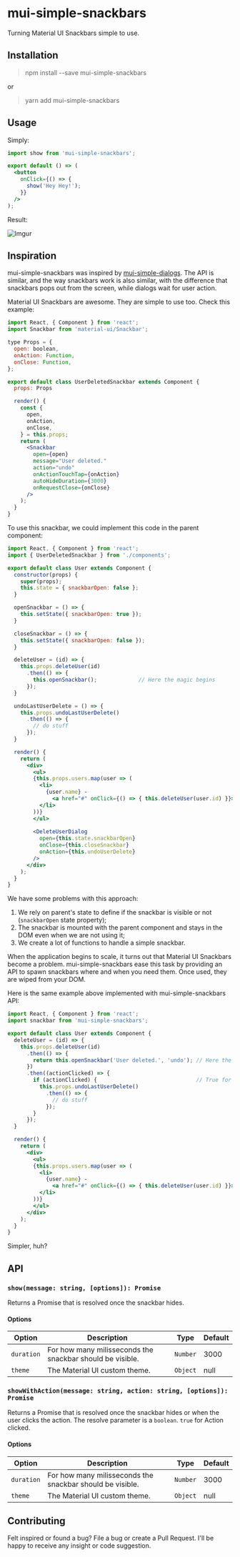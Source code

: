 # mui-simple-snackbars
Turning Material UI Snackbars simple to use.

## Installation
> npm install --save mui-simple-snackbars

or

> yarn add mui-simple-snackbars

## Usage

Simply:

```jsx
import show from 'mui-simple-snackbars';

export default () => (
  <button
    onClick={() => {
      show('Hey Hey!');
    }}
  />
);
```

Result:

![Imgur](http://i.imgur.com/BKPGfZu.png)

## Inspiration

mui-simple-snackbars was inspired by [mui-simple-dialogs](https://github.com/andreyluiz/mui-simple-dialogs). The API is similar, and the way snackbars work is also similar, with the difference that snackbars pops out from the screen, while dialogs wait for user action.

Material UI Snackbars are awesome. They are simple to use too. Check this example:

```jsx
import React, { Component } from 'react';
import Snackbar from 'material-ui/Snackbar';

type Props = {
  open: boolean,
  onAction: Function,
  onClose: Function,
};

export default class UserDeletedSnackbar extends Component {
  props: Props

  render() {
    const {
      open,
      onAction,
      onClose,
    } = this.props;
    return (
      <Snackbar
        open={open}
        message="User deleted."
        action="undo"
        onActionTouchTap={onAction}
        autoHideDuration={3000}
        onRequestClose={onClose}
      />
    );
  }
}

```

To use this snackbar, we could implement this code in the parent component:

```jsx
import React, { Component } from 'react';
import { UserDeletedSnackbar } from './components';

export default class User extends Component {
  constructor(props) {
    super(props);
    this.state = { snackbarOpen: false };
  }

  openSnackbar = () => {
    this.setState({ snackbarOpen: true });
  }

  closeSnackbar = () => {
    this.setState({ snackbarOpen: false });
  }

  deleteUser = (id) => {
    this.props.deleteUser(id)
      .then(() => {
        this.openSnackbar();             // Here the magic begins
      });
  }

  undoLastUserDelete = () => {
    this.props.undoLastUserDelete()
      .then(() => {
        // do stuff
      });
  }

  render() {
    return (
      <div>
        <ul>
        {this.props.users.map(user => (
          <li>
            {user.name} - 
              <a href="#" onClick={() => { this.deleteUser(user.id) }}>Delete</a>
          </li>
        ))}
        </ul>
        
        <DeleteUserDialog
          open={this.state.snackbarOpen}
          onClose={this.closeSnackbar}
          onAction={this.undoUserDelete}
        />
      </div>
    );
  }
}
```

We have some problems with this approach:

1. We rely on parent's state to define if the snackbar is visible or not (`snackbarOpen` state property);
3. The snackbar is mounted with the parent component and stays in the DOM even when we are not using it;
4. We create a lot of functions to handle a simple snackbar.

When the application begins to scale, it turns out that Material UI Snackbars become a problem. mui-simple-snackbars ease this task by providing an API to spawn snackbars where and when you need them. Once used, they are wiped from your DOM.

Here is the same example above implemented with mui-simple-snackbars API:

```jsx
import React, { Component } from 'react';
import snackbar from 'mui-simple-snackbars';

export default class User extends Component {
  deleteUser = (id) => {
    this.props.deleteUser(id)
      .then(() => {
        return this.openSnackbar('User deleted.', 'undo'); // Here the magic begins
      })
      .then((actionClicked) => {
        if (actionClicked) {                               // True for action clicked.
          this.props.undoLastUserDelete()
            .then(() => {
              // do stuff
            });
        }
      });
  }

  render() {
    return (
      <div>
        <ul>
        {this.props.users.map(user => (
          <li>
            {user.name} - 
              <a href="#" onClick={() => { this.deleteUser(user.id) }}>Delete</a>
          </li>
        ))}
        </ul>
      </div>
    );
  }
}
```

Simpler, huh?

## API

### `show(message: string, [options]): Promise`

Returns a Promise that is resolved once the snackbar hides.

#### Options

**Option**|**Description**|**Type**|**Default**
-----|-----|-----|-----
`duration`|For how many milisseconds the snackbar should be visible.|`Number`|3000
`theme`|The Material UI custom theme.|`Object`|null

### `showWithAction(message: string, action: string, [options]): Promise`

Returns a Promise that is resolved once the snackbar hides or when the user clicks the action. The resolve parameter is a `boolean`. `true` for Action clicked.

#### Options

**Option**|**Description**|**Type**|**Default**
-----|-----|-----|-----
`duration`|For how many milisseconds the snackbar should be visible.|`Number`|3000
`theme`|The Material UI custom theme.|`Object`|null

## Contributing

Felt inspired or found a bug? File a bug or create a Pull Request. I'll be happy to receive any insight or code suggestion.